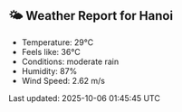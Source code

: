 <!-- WEATHER-START -->
## 🌤 Weather Report for Hanoi

- Temperature: 29°C
- Feels like: 36°C
- Conditions: moderate rain
- Humidity: 87%
- Wind Speed: 2.62 m/s

Last updated: 2025-10-06 01:45:45 UTC
<!-- WEATHER-END -->
